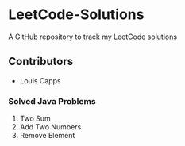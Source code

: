 # LeetCode-Solutions
A GitHub repository to track my LeetCode solutions
## Contributors
* Louis Capps

### Solved Java Problems
1. Two Sum
2. Add Two Numbers
27. Remove Element